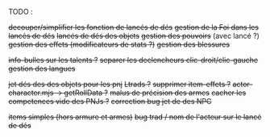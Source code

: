 TODO :

~~decouper/simplifier les fonction de lancés de dés~~
~~gestion de la Foi dans les lancés de dés~~
~~lancés de dés des objets~~
~~gestion des pouvoirs~~ (avec lancé ?)
~~gestion des effets (modificateurs de stats ?)~~
~~gestion des blessures~~

~~info-bulles sur les talents ?~~
~~separer les declencheurs clic-droit/clic-gauche~~
~~gestion des langues~~

~~jet dés des des objets pour les pnj~~
~~Ltrads ?~~
~~supprimer item-effets ?~~
~~actor-character.mjs -> getRollData ?~~
~~malus de précision des armes~~
~~cacher les competences vide des PNJs ?~~
~~correction bug jet de des NPC~~

~~items simples (hors armure et armes)~~
~~bug trad / nom de l'acteur sur le lancé de dés~~
